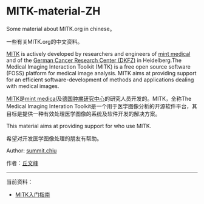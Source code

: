 MITK-material-ZH
================

Some material about MITK.org in chinese。

一些有关MITK.org的中文资料。

[MITK](http://www.mitk.org/wiki)  is actively developed by researchers and engineers of [mint medical](http://www.mint-medical.de/) and of the [German Cancer Research Center (DKFZ)](http://www.dkfz.de/en/mbi/index.html) in Heidelberg.The Medical Imaging Interaction Toolkit (MITK) is a free open source software (FOSS) platform for medical image analysis. MITK aims at providing support for an efficient software-development of methods and applications dealing with medical images.

[MITK](http://www.mitk.org/wiki)是[mint medical](http://www.mint-medical.de/)及[德国肿瘤研究中心](http://www.dkfz.de/en/mbi/index.html)的研究人员开发的。MITK，全称The Medical Imaging Interation Toolkit是一个用于医学图像分析的开源软件平台，其目标是提供一种有效处理医学图像的系统及软件开发的解决方案。

This material aims at providing support for who use MITK.

希望对开发医学图像处理的朋友有帮助。

Author: [summit.chiu](mailto:809104518@qq.com)

作者：[丘文峰](mailto:809104518@qq.com)

----------

当前资料：

- [MITK入门指南](MITK-material-ZH/blob/master/MITK-tutorial.md)

